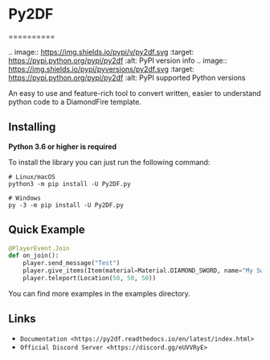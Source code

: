 # Py2DF
==========

.. image:: https://img.shields.io/pypi/v/py2df.svg
   :target: https://pypi.python.org/pypi/py2df
   :alt: PyPI version info
.. image:: https://img.shields.io/pypi/pyversions/py2df.svg
   :target: https://pypi.python.org/pypi/py2df
   :alt: PyPI supported Python versions

An easy to use and feature-rich tool to convert written, easier to understand python code to a DiamondFire template.

Installing
----------

**Python 3.6 or higher is required**

To install the library you can just run the following command:


    # Linux/macOS
    python3 -m pip install -U Py2DF.py

    # Windows
    py -3 -m pip install -U Py2DF.py


Quick Example
--------------
```py
@PlayerEvent.Join
def on_join():
    player.send_message("Test")
    player.give_items(Item(material=Material.DIAMOND_SWORD, name="My Sword", lore=["My custom sword"]))
    player.teleport(Location(50, 50, 50))
```
        

You can find more examples in the examples directory.

Links
------

- `Documentation <https://py2df.readthedocs.io/en/latest/index.html>`
- `Official Discord Server <https://discord.gg/eUVVRyE>`
